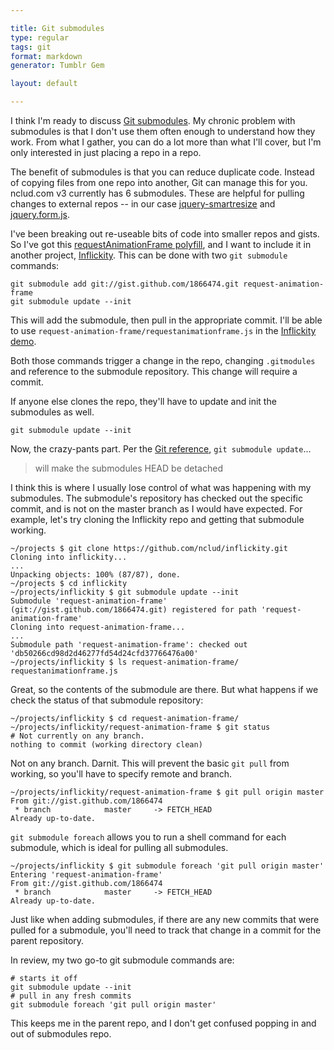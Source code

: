 ```yaml
---

title: Git submodules
type: regular
tags: git
format: markdown
generator: Tumblr Gem

layout: default

---
```


I think I'm ready to discuss [Git submodules](http://book.git-scm.com/5_submodules.html). My chronic problem with submodules is that I don't use them often enough to understand how they work. From what I gather, you can do a lot more than what I'll cover, but I'm only interested in just placing a repo in a repo.

The benefit of submodules is that you can reduce duplicate code. Instead of copying files from one repo into another, Git can manage this for you. nclud.com v3 currently has 6 submodules. These are helpful for pulling changes to external repos -- in our case [jquery-smartresize](https://github.com/louisremi/jquery-smartresize) and [jquery.form.js](https://github.com/malsup/form).

I've been breaking out re-useable bits of code into smaller repos and gists. So I've got this [requestAnimationFrame polyfill](https://gist.github.com/1866474), and I want to include it in another project, [Inflickity](https://github.com/nclud/inflickity). This can be done with two `git submodule` commands:

    git submodule add git://gist.github.com/1866474.git request-animation-frame
    git submodule update --init

This will add the submodule, then pull in the appropriate commit. I'll be able to use `request-animation-frame/requestanimationframe.js` in the [Inflickity demo](http://nclud.github.com/inflickity/).

Both those commands trigger a change in the repo, changing `.gitmodules` and reference to the submodule repository.  This change will require a commit.

If anyone else clones the repo, they'll have to update and init the submodules as well.

    git submodule update --init

Now, the crazy-pants part. Per the [Git reference](http://schacon.github.com/git/git-submodule.html), `git submodule update`...

> will make the submodules HEAD be detached

I think this is where I usually lose control of what was happening with my submodules. The submodule's repository has checked out the specific commit, and is not on the master branch as I would have expected. For example, let's try cloning the Inflickity repo and getting that submodule working.

    ~/projects $ git clone https://github.com/nclud/inflickity.git
    Cloning into inflickity...
    ...
    Unpacking objects: 100% (87/87), done.
    ~/projects $ cd inflickity
    ~/projects/inflickity $ git submodule update --init
    Submodule 'request-animation-frame' (git://gist.github.com/1866474.git) registered for path 'request-animation-frame'
    Cloning into request-animation-frame...
    ...
    Submodule path 'request-animation-frame': checked out 'db50266cd98d2d46277fd54d24cfd37766476a00'
    ~/projects/inflickity $ ls request-animation-frame/
    requestanimationframe.js

Great, so the contents of the submodule are there. But what happens if we check the status of that submodule repository:

    ~/projects/inflickity $ cd request-animation-frame/
    ~/projects/inflickity/request-animation-frame $ git status
    # Not currently on any branch.
    nothing to commit (working directory clean)

Not on any branch. Darnit. This will prevent the basic `git pull` from working, so you'll have to specify remote and branch.

    ~/projects/inflickity/request-animation-frame $ git pull origin master
    From git://gist.github.com/1866474
     * branch            master     -> FETCH_HEAD
    Already up-to-date.

`git submodule foreach` allows you to run a shell command for each submodule, which is ideal for pulling all submodules.

    ~/projects/inflickity $ git submodule foreach 'git pull origin master'
    Entering 'request-animation-frame'
    From git://gist.github.com/1866474
     * branch            master     -> FETCH_HEAD
    Already up-to-date.

Just like when adding submodules, if there are any new commits that were pulled for a submodule, you'll need to track that change in a commit for the parent repository.

In review, my two go-to git submodule commands are:

    # starts it off
    git submodule update --init
    # pull in any fresh commits
    git submodule foreach 'git pull origin master'

This keeps me in the parent repo, and I don't get confused popping in and out of submodules repo.

